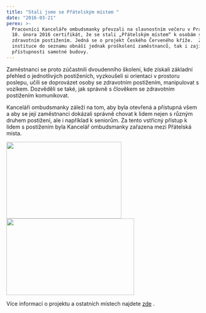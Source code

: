 ```yaml
---
title: "Stali jsme se Přátelským místem "
date: "2016-03-21"
perex: >-
  Pracovníci Kanceláře ombudsmanky převzali na slavnostním večeru v Praze dne
  10. února 2016 certifikát, že se stali „Přátelským místem“ k osobám se
  zdravotním postižením. Jedná se o projekt Českého Červeného kříže.  Zařazení
  instituce do seznamu obnáší jednak proškolení zaměstnanců, tak i zajištění
  přístupnosti samotné budovy.
---
```


<p>Zaměstnanci se proto zúčastnili dvoudenního školení, kde získali základní přehled o jednotlivých postiženích, vyzkoušeli si orientaci v prostoru poslepu, učili se doprovázet osoby se zdravotním postižením, manipulovat s vozíkem. Dozvěděli se také, jak správně s člověkem se zdravotním postižením komunikovat. </p><p>Kanceláři ombudsmanky záleží na tom, aby byla otevřená a přístupná všem a aby se její zaměstnanci dokázali správně chovat k lidem nejen s různým druhem postižení, ale i například k seniorům. Za tento vstřícný přístup k lidem s postižením byla Kancelář ombudsmanky zařazena mezi Přátelská místa.  </p><p><a href="typo3/#" onclick="window.close();"><img border="0" src="typo3temp/pics/2ea1bb5322.jpg" height="200" width="300" alt="" /></a>  <a href="typo3/#" onclick="window.close();"><img border="0" src="typo3temp/pics/9d7e0bea2c.jpg" height="200" width="333" alt="" /></a><a href="typo3/#" onclick="launchView('%2Fvar%2Fwww%2Fvhosts%2Fochrance.cz%2Fhttpdocs%2Ffileadmin%2Fuser_upload%2FObrazky%2FDSC_4117_e.jpg'); return false;"></a></p><p>Více informací o projektu a ostatních místech najdete <a title="Otevření do nového okna" href="http://www.pratelskamista.cz/" target="_blank">zde</a> <img alt="" src="typo3/ext/od_linkdesc/icons/external.gif" class="od_linkdesc_icon_external" />.</p><p class="MsoNormal"> </p>
